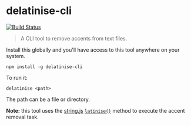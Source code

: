 # delatinise-cli
[![Build Status](https://travis-ci.org/rodrigo-medeiros/delatinise-cli.svg?branch=0.1.2)](https://travis-ci.org/rodrigo-medeiros/delatinise-cli)
> A CLI tool to remove accents from text files.

Install this globally and you'll have access to this tool anywhere on your system.

```shell
npm install -g delatinise-cli
```

To run it:
```shell
delatinise <path>
```

The path can be a file or directory.

**Note:** this tool uses the [string.js](http://stringjs.com) [`latinise()`](http://stringjs.com/#methods/latinise) method to execute the accent removal task.
